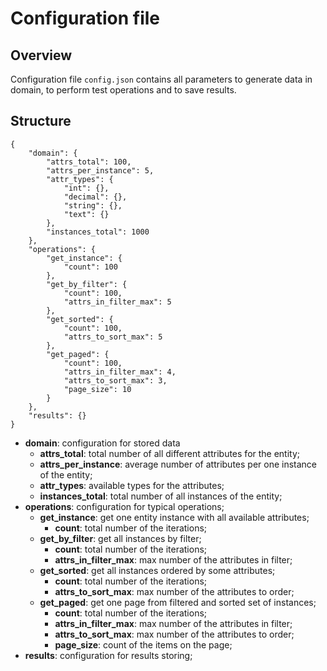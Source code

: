# Configuration file

## Overview
Configuration file `config.json` contains all parameters to generate data in domain, to perform test operations and
to save results.

## Structure

    {
        "domain": {
            "attrs_total": 100,
            "attrs_per_instance": 5,
            "attr_types": {
                "int": {},
                "decimal": {},
                "string": {},
                "text": {}
            },
            "instances_total": 1000
        },
        "operations": {
            "get_instance": {
                "count": 100
            },
            "get_by_filter": {
                "count": 100,
                "attrs_in_filter_max": 5
            },
            "get_sorted": {
                "count": 100,
                "attrs_to_sort_max": 5
            },
            "get_paged": {
                "count": 100,
                "attrs_in_filter_max": 4,
                "attrs_to_sort_max": 3,
                "page_size": 10
            }
        },
        "results": {}
    }
    
* **domain**: configuration for stored data 
    * **attrs_total**: total number of all different attributes for the entity;
    * **attrs_per_instance**: average number of attributes per one instance of the entity;
    * **attr_types**: available types for the attributes; 
    * **instances_total**: total number of all instances of the entity;
* **operations**: configuration for typical operations;
    * **get_instance**: get one entity instance with all available attributes;
        * **count**: total number of the iterations;
    * **get_by_filter**: get all instances by filter;
        * **count**: total number of the iterations;
        * **attrs_in_filter_max**: max number of the attributes in filter;
    * **get_sorted**: get all instances ordered by some attributes;
        * **count**: total number of the iterations;
        * **attrs_to_sort_max**: max number of the attributes to order; 
    * **get_paged**: get one page from filtered and sorted set of instances;
        * **count**: total number of the iterations;
        * **attrs_in_filter_max**: max number of the attributes in filter;
        * **attrs_to_sort_max**: max number of the attributes to order;
        * **page_size**: count of the items on the page;
* **results**: configuration for results storing;